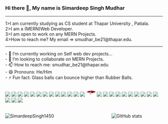 ### Hi there 👋, My name is Simardeep Singh Mudhar
<hr/>
1>I am currently studying as CS student at Thapar University , Patiala.<br/>
2>I am a (MERN)Web Developer.<br/>
3>I am open to work on any MERN Projects.<br/>
4>How to reach me? My email => smudhar_be21@thapar.edu.
<hr/>
<div style="display:flex,flex-direction: row">
 <div>
- 🔭 I’m currently working on Self web dev projects... <br/>
- 👯 I’m looking to collaborate on MERN Projects.<br/>
- 📫 How to reach me: smudhar_be21@thapar.edu <br/>
- 😄 Pronouns: He/Him <br/>
- ⚡ Fun fact: Glass balls can bounce higher than Rubber Balls. <br/>
 </div>
<br/>


<div>
<img src="https://cdn.iconscout.com/icon/free/png-256/html5-40-1175193.png" style="height:30px"/>
<img src="https://upload.wikimedia.org/wikipedia/commons/thumb/6/62/CSS3_logo.svg/2048px-CSS3_logo.svg.png" style="height:30px"/>
<img src="https://upload.wikimedia.org/wikipedia/commons/thumb/9/99/Unofficial_JavaScript_logo_2.svg/480px-Unofficial_JavaScript_logo_2.svg.png" style="height:30px"/>
<img src="https://cdn.freebiesupply.com/logos/thumbs/2x/react-1-logo.png" style="height:30px"/>
<img src="https://cdn.freebiesupply.com/logos/thumbs/2x/nodejs-1-logo.png" style="height:30px"/>
<img src="https://res.cloudinary.com/crunchbase-production/image/upload/c_lpad,f_auto,q_auto:eco,dpr_1/erkxwhl1gd48xfhe2yld" style="height:30px"/>
<img src="https://cdn.icon-icons.com/icons2/2699/PNG/512/expressjs_logo_icon_169185.png" style="height:30px"/>
<img src="https://logos-world.net/wp-content/uploads/2021/10/Python-Symbol.png" style="height:30px"/>
<img src="https://upload.wikimedia.org/wikipedia/commons/thumb/1/18/C_Programming_Language.svg/1200px-C_Programming_Language.svg.png" style="height:30px"/>
 <img src="https://upload.wikimedia.org/wikipedia/commons/thumb/1/18/ISO_C%2B%2B_Logo.svg/1200px-ISO_C%2B%2B_Logo.svg.png" style="height:30px"/>
 <img src="https://1000logos.net/wp-content/uploads/2020/08/MySQL-Logo.png" style="height:30px"/>
 <img src="https://git-scm.com/images/logos/downloads/Git-Icon-1788C.png" style="height:30px"/>
<img src="https://firebase.google.com/static/downloads/brand-guidelines/PNG/logo-vertical.png" style="height:30px"/>
<img src="https://raw.githubusercontent.com/github/explore/80688e429a7d4ef2fca1e82350fe8e3517d3494d/topics/mongoose/mongoose.png" style="height:30px"/>
<img src="https://img.icons8.com/color/12x/material-ui.png" style="height:30px"/>
<img src="https://raw.githubusercontent.com/reduxjs/redux/master/logo/logo.png" style="height:30px"/>
<img src="https://www.tpisoftware.com/tpu/File/html/202009/20200929151429/images/20200926171128.png" style="height:30px"/>
<img src="https://cdn.sanity.io/images/599r6htc/localized/46a76c802176eb17b04e12108de7e7e0f3736dc6-1024x1024.png?w=670&h=670&q=75&fit=max&auto=format" style="height:30px"/> 
<img src="https://stripe.com/img/v3/home/twitter.png" style="height:30px"/>  
<img src="https://upload.wikimedia.org/wikipedia/commons/thumb/9/96/Socket-io.svg/1024px-Socket-io.svg.png" style="height:30px"/>   
<img src="https://miro.medium.com/max/600/1*RQwRLQ0yyCvYmRn_Nst5yg.png" style="height:30px"/> 
<img src="https://user-images.githubusercontent.com/10379601/29446482-04f7036a-841f-11e7-9872-91d1fc2ea683.png" style="height:30px"/> 
<img src="https://pbs.twimg.com/profile_images/1512090708181725184/KAPAXmDg_400x400.jpg" style="height:30px"/> 
<img src="https://upload.wikimedia.org/wikipedia/commons/thumb/1/17/GraphQL_Logo.svg/2048px-GraphQL_Logo.svg.png" style="height:30px"/> 
<img src="https://cdn.worldvectorlogo.com/logos/apollo-graphql-compact.svg" style="height:30px"/> 
<img src="https://upload.wikimedia.org/wikipedia/commons/thumb/4/4c/Typescript_logo_2020.svg/512px-Typescript_logo_2020.svg.png" style="height:30px"/> 
<img src="https://upload.wikimedia.org/wikipedia/commons/thumb/d/d5/Tailwind_CSS_Logo.svg/2048px-Tailwind_CSS_Logo.svg.png" style="height:30px"/> 
 
 </div>
 </div>
 <br/>

 <p><img align="left" width="340" src="https://github-readme-stats.vercel.app/api/top-langs?username=SimardeepSingh1450&show_icons=true&locale=en&layout=compact" alt="SimardeepSingh1450" /></p>


![GitHub stats](https://github-readme-stats.vercel.app/api?username=SimardeepSingh1450&show_icons=true)  


